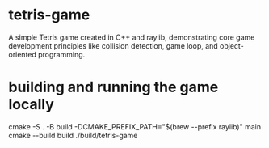 # tetris-game
A simple Tetris game created in C++ and raylib, demonstrating core game development principles like collision detection, game loop, and object-oriented programming.

# building and running the game locally
cmake -S . -B build -DCMAKE_PREFIX_PATH="$(brew --prefix raylib)"                                                                main
cmake --build build
./build/tetris-game
